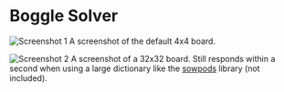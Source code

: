 # Boggle Solver
![Screenshot 1](https://github.com/HanzehogeschoolSICT/rutsj-Boggle/blob/res/screenshot1.png)
A screenshot of the default 4x4 board.

![Screenshot 2](https://github.com/HanzehogeschoolSICT/rutsj-Boggle/blob/res/screenshot2.png)
A screenshot of a 32x32 board.
Still responds within a second when using a large dictionary like the [sowpods](https://en.wikipedia.org/wiki/Collins_Scrabble_Words) library (not included).